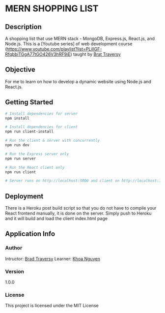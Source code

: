 # MERN SHOPPING LIST
## Description
A shopping list that use MERN stack - MongoDB, Express.js, React.js, and Node.js. This is a [Youtube series] of web development course (https://www.youtube.com/playlist?list=PLillGF-RfqbbiTGgA77tGO426V3hRF9iE) taught by [Brat Traversy](https://www.traversymedia.com/)

## Objective
For me to learn on how to develop a dynamic website using Node.js and React.js.

## Getting Started
```bash
# Install dependencies for server
npm install

# Install dependencies for client
npm run client-install

# Run the client & server with concurrently
npm run dev

# Run the Express server only
npm run server

# Run the React client only
npm run client

# Server runs on http://localhost:5000 and client on http://localhost:3000
```

## Deployment
There is a Heroku post build script so that you do not have to compile your React frontend manually, it is done on the server. Simply push to Heroku and it will build and load the client index.html page

## Application Info
### Author

Intructor: [Brad Traversy](https://www.traversymedia.com/)
Learner: [Khoa Nguyen](http://henrykhoanguyen.github.io)

### Version

1.0.0

### License

This project is licensed under the MIT License
